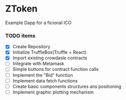 # ZToken
Example Dapp for a ficional ICO

### TODO items

- [X] Create Repository
- [X] Initialize TruffleBox(Truffle + React)
- [X] Import existing crowdasle contracts
- [ ] Integrate with Metamask
- [ ] Simple buttons for contract function calls
- [ ] Implement the "Bid" function
- [ ] Implement data fetch functions
- [ ] Create basic components structures ans positioning
- [ ] Implement graphic plotting mechanism
